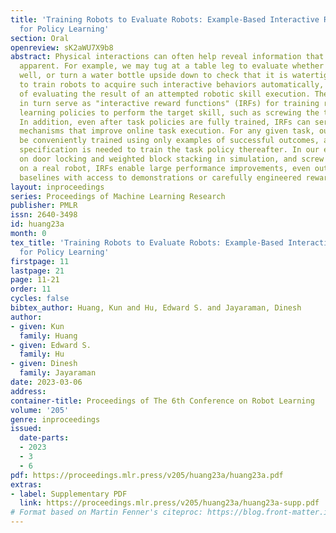```yaml
---
title: 'Training Robots to Evaluate Robots: Example-Based Interactive Reward Functions
  for Policy Learning'
section: Oral
openreview: sK2aWU7X9b8
abstract: Physical interactions can often help reveal information that is not readily
  apparent. For example, we may tug at a table leg to evaluate whether it is built
  well, or turn a water bottle upside down to check that it is watertight. We propose
  to train robots to acquire such interactive behaviors automatically, for the purpose
  of evaluating the result of an attempted robotic skill execution. These evaluations
  in turn serve as "interactive reward functions" (IRFs) for training reinforcement
  learning policies to perform the target skill, such as screwing the table leg tightly.
  In addition, even after task policies are fully trained, IRFs can serve as verification
  mechanisms that improve online task execution. For any given task, our IRFs can
  be conveniently trained using only examples of successful outcomes, and no further
  specification is needed to train the task policy thereafter. In our evaluations
  on door locking and weighted block stacking in simulation, and screw tightening
  on a real robot, IRFs enable large performance improvements, even outperforming
  baselines with access to demonstrations or carefully engineered rewards.
layout: inproceedings
series: Proceedings of Machine Learning Research
publisher: PMLR
issn: 2640-3498
id: huang23a
month: 0
tex_title: 'Training Robots to Evaluate Robots: Example-Based Interactive Reward Functions
  for Policy Learning'
firstpage: 11
lastpage: 21
page: 11-21
order: 11
cycles: false
bibtex_author: Huang, Kun and Hu, Edward S. and Jayaraman, Dinesh
author:
- given: Kun
  family: Huang
- given: Edward S.
  family: Hu
- given: Dinesh
  family: Jayaraman
date: 2023-03-06
address:
container-title: Proceedings of The 6th Conference on Robot Learning
volume: '205'
genre: inproceedings
issued:
  date-parts:
  - 2023
  - 3
  - 6
pdf: https://proceedings.mlr.press/v205/huang23a/huang23a.pdf
extras:
- label: Supplementary PDF
  link: https://proceedings.mlr.press/v205/huang23a/huang23a-supp.pdf
# Format based on Martin Fenner's citeproc: https://blog.front-matter.io/posts/citeproc-yaml-for-bibliographies/
---
```

